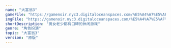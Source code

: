 ```yaml
---
name: "大富翁3"
gameFile: "https://gamenoir.nyc3.digitaloceanspaces.com/%E5%A4%A7%E5%AF%8C%E7%BF%81/rich3.zip"
imgFile: "https://gamenoir.nyc3.digitaloceanspaces.com/%E5%A4%A7%E5%AF%8C%E7%BF%81/original.jpg"
shortDescription: "男女老少都有口碑的休闲游戏"
genre: "角色扮演"
topic: "大富翁3"
version: "原版"
---
```

